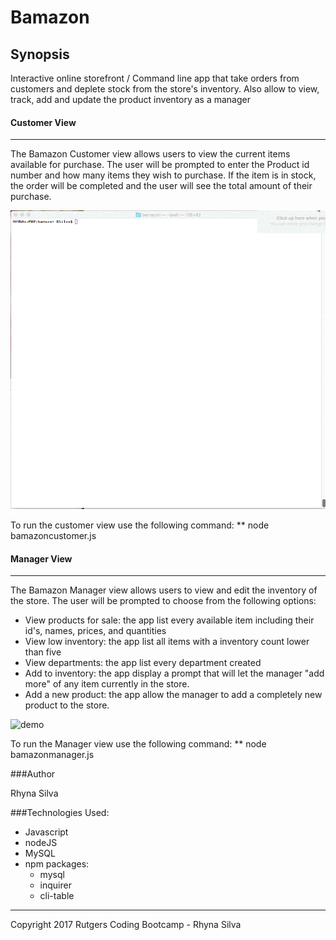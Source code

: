 # Bamazon

## Synopsis

Interactive online storefront / Command line app that take orders from customers and deplete stock from the store's inventory. Also allow to view, track, add and update the product inventory as a manager

#### Customer View 
***
The Bamazon Customer view allows users to view the current items available for purchase. The user will be prompted to enter the Product id number and how many items they wish to purchase. If the item is in stock, the order will be completed and the user will see the total amount of their purchase.

![demo](/assets/images/customerView.gif)

To run the customer view use the following command:
** node bamazoncustomer.js


#### Manager View 
***
The Bamazon Manager view allows users to view and edit the inventory of the store. The user will be prompted to choose from the following options:

* View products for sale:  the app list every available item including their id's, names, prices, and quantities
* View low inventory: the app list all items with a inventory count lower than five
* View departments: the app list every department created
* Add to inventory: the app display a prompt that will let the manager "add more" of any item currently in the store.
* Add a new product: the app allow the manager to add a completely new product to the store.

![demo](/assets/images/managerView.gif)

To run the Manager view use the following command:
** node bamazonmanager.js

###Author

Rhyna Silva 

###Technologies Used:

* Javascript
* nodeJS
* MySQL
* npm packages:
  *  mysql
  *  inquirer
  *  cli-table


***
Copyright 2017 Rutgers Coding Bootcamp - Rhyna Silva
